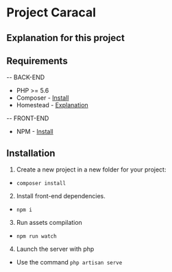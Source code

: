 # Project Caracal

## Explanation for this project


## Requirements

-- BACK-END

* PHP >= 5.6
* Composer - [Install](https://getcomposer.org/doc/00-intro.md#installation-linux-unix-osx)
* Homestead - [Explanation](https://laravel.com/docs/5.8/homestead)

-- FRONT-END

* NPM - [Install](https://nodejs.org/en/)


## Installation

1. Create a new project in a new folder for your project:
  * `composer install`

2. Install front-end dependencies.
  * `npm i`

3. Run assets compilation
  * `npm run watch`

4. Launch the server with php
  * Use the command `php artisan serve`


